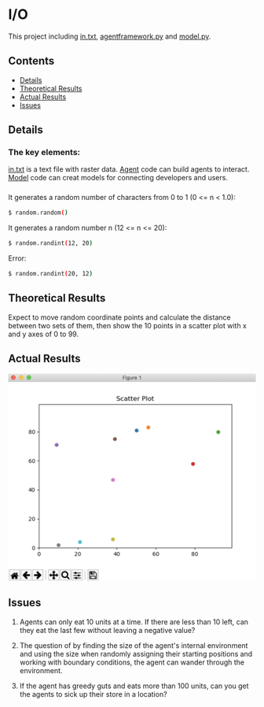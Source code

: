 # I/O

This project including [in.txt](https://github.com/hahatori/IO/blob/master/in.txt), [agentframework.py](https://github.com/hahatori/Agents/blob/master/agentframework.py) and [model.py](https://github.com/hahatori/Agents/blob/master/model.py).

## Contents

- [Details](#details)
- [Theoretical Results](#theoretical_result)
- [Actual Results](#actual_result)
- [Issues](#issues)

## Details

### The key elements:

[in.txt]() is a text file with raster data.
[Agent]() code can build agents to interact.
[Model]() code can creat models for connecting developers and users.

### 

It generates a random number of characters from 0 to 1 (0 <= n < 1.0):

```sh
$ random.random()
```

It generates a random number n (12 <= n <= 20):

```sh
$ random.randint(12, 20)
```

Error:

```sh
$ random.randint(20, 12)
```

## Theoretical Results

Expect to move random coordinate points and calculate the distance between two sets of them, then show the 10 points in a scatter plot with x and y axes of 0 to 99. 

## Actual Results

![Scatter Plot](https://github.com/hahatori/Python_Assignment1/blob/master/AgentPlot.png)

## Issues

1. Agents can only eat 10 units at a time. If there are less than 10 left, can they eat the last few without leaving a negative value?

2. The question of by finding the size of the agent's internal environment and using the size when randomly assigning their starting positions and working with boundary conditions, the agent can wander through the environment.

3. If the agent has greedy guts and eats more than 100 units, can you get the agents to sick up their store in a location?



